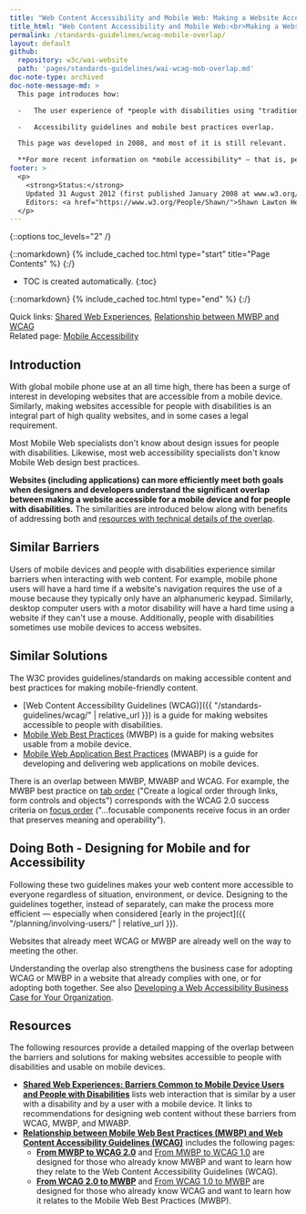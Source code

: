 ```yaml
---
title: "Web Content Accessibility and Mobile Web: Making a Website Accessible Both for People with Disabilities and for Mobile Devices"
title_html: "Web Content Accessibility and Mobile Web:<br>Making a Website Accessible Both for People with Disabilities and for Mobile Devices"
permalink: /standards-guidelines/wcag-mobile-overlap/
layout: default
github:
  repository: w3c/wai-website
  path: 'pages/standards-guidelines/wai-wcag-mob-overlap.md'
doc-note-type: archived
doc-note-message-md: >
  This page introduces how:

  -   The user experience of *people with disabilities using "traditional" computers* is related to the user experience of *all mobile users (particularly those without disabilities)*

  -   Accessibility guidelines and mobile best practices overlap.

  This page was developed in 2008, and most of it is still relevant.

  **For more recent information on *mobile accessibility* — that is, people with disabilities using content on mobile devices, see [www.w3.org/WAI/mobile/](https://www.w3.org/WAI/mobile/)**
footer: >
  <p>
    <strong>Status:</strong>
    Updated 31 August 2012 (first published January 2008 at www.w3.org/WAI/mobile/Overview.html, moved to www.w3.org/WAI/mobile/overlap.html in August 2012)<br>
    Editors: <a href="https://www.w3.org/People/Shawn/">Shawn Lawton Henry</a> and Justin Thorp. Developed by the Web Accessibility Initiative Education and Outreach Working Group (<a href="https://www.w3.org/WAI/EO/">WAI EOWG</a>) with the Mobile Web Best Practices Working Group (<a href="https://www.w3.org/2005/MWI/BPWG/">MWI BPWG</a>).
  </p>
---
```


{::options toc_levels="2" /}

{::nomarkdown}
{% include_cached toc.html type="start" title="Page Contents" %}
{:/}

-   TOC is created automatically.
{:toc}

{::nomarkdown}
{% include_cached toc.html type="end" %}
{:/}

Quick links: [Shared Web
Experiences](http://www.w3.org/WAI/mobile/experiences), [Relationship
between MWBP and WCAG](http://www.w3.org/TR/mwbp-wcag/) <br>
Related page: [Mobile Accessibility](http://www.w3.org/WAI/mobile/)

## Introduction

With global mobile phone use at an all time high, there has been a surge
of interest in developing websites that are accessible from a mobile
device. Similarly, making websites accessible for people with
disabilities is an integral part of high quality websites, and in some
cases a legal requirement.

Most Mobile Web specialists don't know about design issues for people
with disabilities. Likewise, most web accessibility specialists don't
know Mobile Web design best practices.

**Websites (including applications) can more efficiently meet both goals
when designers and developers understand the significant overlap between
making a website accessible for a mobile device and for people with
disabilities.** The similarities are introduced below along with
benefits of addressing both and [resources with technical details of the
overlap](#doc_resources).

## Similar Barriers

Users of mobile devices and people with disabilities experience similar
barriers when interacting with web content. For example, mobile phone
users will have a hard time if a website's navigation requires the use
of a mouse because they typically only have an alphanumeric keypad.
Similarly, desktop computer users with a motor disability will have a
hard time using a website if they can't use a mouse. Additionally,
people with disabilities sometimes use mobile devices to access
websites.

## Similar Solutions

The W3C provides guidelines/standards on making accessible content and
best practices for making mobile-friendly content.

-   [Web Content Accessibility Guidelines
    (WCAG)]({{ "/standards-guidelines/wcag/" | relative_url }}) is a guide for making
    websites accessible to people with disabilities.
-   [Mobile Web Best Practices](http://www.w3.org/TR/mobile-bp/) (MWBP)
    is a guide for making websites usable from a mobile device.
-   [Mobile Web Application Best Practices](http://www.w3.org/TR/mwabp/)
    (MWABP) is a guide for developing and delivering web applications on
    mobile devices.

There is an overlap between MWBP, MWABP and WCAG. For example, the MWBP
best practice on [tab order](http://www.w3.org/TR/mobile-bp/#TAB_ORDER)
("Create a logical order through links, form controls and objects")
corresponds with the WCAG 2.0 success criteria on [focus
order](http://www.w3.org/TR/WCAG20/#navigation-mechanisms-focus-order)
("...focusable components receive focus in an order that preserves
meaning and operability").

## Doing Both - Designing for Mobile and for Accessibility

Following these two guidelines makes your web content more accessible to
everyone regardless of situation, environment, or device. Designing to
the guidelines together, instead of separately, can make the process
more efficient — especially when considered [early in the
project]({{ "/planning/involving-users/" | relative_url }}).

Websites that already meet WCAG or MWBP are already well on the way to
meeting the other.

Understanding the overlap also strengthens the business case for
adopting WCAG or MWBP in a website that already complies with one, or
for adopting both together. See also [Developing a Web Accessibility
Business Case for Your
Organization](http://www.w3.org/WAI/bcase/Overview).

## Resources

The following resources provide a detailed mapping of the overlap
between the barriers and solutions for making websites accessible to
people with disabilities and usable on mobile devices.

-   [**Shared Web Experiences: Barriers Common to Mobile Device Users
    and People with
    Disabilities**](http://www.w3.org/WAI/mobile/experiences) lists web
    interaction that is similar by a user with a disability and by a
    user with a mobile device. It links to recommendations
    for designing web content without these barriers from WCAG, MWBP,
    and MWABP.
-   [**Relationship between Mobile Web Best Practices (MWBP) and Web
    Content Accessibility Guidelines
    (WCAG)**](http://www.w3.org/TR/mwbp-wcag/) includes the following
    pages:
    -   [**From MWBP to WCAG
        2.0**](http://www.w3.org/TR/mwbp-wcag/mwbp-wcag20.html)
        and [From MWBP to WCAG
        1.0](http://www.w3.org/TR/mwbp-wcag/mwbp-wcag10.html) are
        designed for those who already know MWBP and want to learn how
        they relate to the Web Content Accessibility Guidelines (WCAG).
    -   [**From WCAG 2.0 to
        MWBP**](http://www.w3.org/TR/mwbp-wcag/wcag20-mwbp.html) and
        [From WCAG 1.0 to
        MWBP](http://www.w3.org/TR/mwbp-wcag/wcag10-mwbp.html) are
        designed for those who already know WCAG and want to learn how
        it relates to the Mobile Web Best Practices (MWBP).